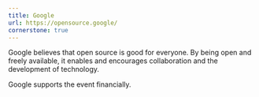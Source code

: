 ```yaml
---
title: Google
url: https://opensource.google/
cornerstone: true
---
```


Google believes that open source is good for everyone. By being open
and freely available, it enables and encourages collaboration and
the development of technology.

Google supports the event financially.
